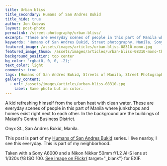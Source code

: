 ```yaml
---
title: Urban bliss
title_secondary: Humans of San Andres Bukid
title_hide: true
author: Jon Cuevas
layout: post-photo
permalink: /street-photography/urban-bliss/
excerpt: "These are everyday scenes of people in this part of Manila where junkshops and homes exist right next to each other."
keywords: "Humans of San Andres Bukid, Street photography, Manila, Sony A6000, Streets of Manila"
featured_image: /assets/images/articles/urban-bliss-08310-mono.jpg
featured_image_thumb: /assets/images/articles/urban-bliss-08310-mono-thumb.jpg
background_position: top center
bg_color: 'rgba(0, 0, 0, .2);'
text_color: light
comments: true
tags: [Humans of San Andres Bukid, Streets of Manila, Street Photography, Black and White, Sony, Nikon, Nikkor, Manila, Photography, Mirrorless]
gallery_content:
  - url: /assets/images/articles/urban-bliss-08310.jpg
    label: Same photo but in color.
---
```


A kid refreshing himself from the urban heat with clean water. These are everyday scenes of people in this part of Manila where junkshops and homes exist right next to each other. In the background are the buildings of Makati's Central Business District.

Onyx St., San Andres Bukid, Manila.

This post is part of my [Humans of San Andres Bukid][3] series. I live nearby, I see this everyday. This is part of my neighborhood.

Taken with a Sony A6000 and a Nikon Nikkor 50mm f/1.2 AI-S lens at 1/320s f/8 ISO 100. [See image on Flickr][1]{:target="_blank"} for EXIF.

[1]: https://www.flickr.com/photos/archondigital/22690756142/
[3]: /topic/humans-of-san-andres-bukid/
[4]: /topic/streets-of-manila/